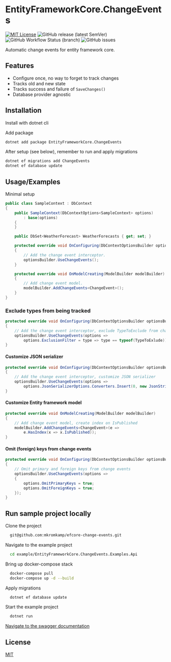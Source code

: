 # EntityFrameworkCore.ChangeEvents

[![MIT License](https://img.shields.io/github/license/mkromkamp/efcore-change-events)](https://github.com/mkromkamp/efcore-change-events/blob/master/LICENSE)
![GitHub release (latest SemVer)](https://img.shields.io/github/v/release/mkromkamp/efcore-change-events?sort=semver)
![GitHub Workflow Status (branch)](https://img.shields.io/github/workflow/status/mkromkamp/efcore-change-events/.NET/main)
![GitHub issues](https://img.shields.io/github/issues/mkromkamp/efcore-change-events)

Automatic change events for entity framework core.

## Features

- Configure once, no way to forget to track changes
- Tracks old and new state
- Tracks success and failure of `SaveChanges()`
- Database provider agnostic

## Installation

Install with dotnet cli

Add package
```bash
dotnet add package EntityFrameworkCore.ChangeEvents
```

After setup (see below), remember to run and apply migrations
```bash
dotnet ef migrations add ChangeEvents
dotnet ef database update
```

## Usage/Examples

Minimal setup
```csharp
public class SampleContext : DbContext
{
    public SampleContext(DbContextOptions<SampleContext> options) 
        : base(options)
    {
    }

    public DbSet<WeatherForecast> WeatherForecasts { get; set; }

    protected override void OnConfiguring(DbContextOptionsBuilder optionsBuilder)
    {
        // Add the change event interceptor.
        optionsBuilder.UseChangeEvents();
    }

    protected override void OnModelCreating(ModelBuilder modelBuilder)
    {
        // Add change event model.
        modelBuilder.AddChangeEvents<ChangeEvent>();
    }
}
```

### Exclude types from being tracked
```csharp
protected override void OnConfiguring(DbContextOptionsBuilder optionsBuilder)
{
    // Add the change event interceptor, exclude TypeToExclude from change tracking
    optionsBuilder.UseChangeEvents(options => 
        options.ExclusionFilter = type => type == typeof(TypeToExlude));
}
```

#### Customize JSON serializer
```csharp
protected override void OnConfiguring(DbContextOptionsBuilder optionsBuilder)
{
    // Add the change event interceptor, customize JSON serializer
    optionsBuilder.UseChangeEvents(options => 
        options.JsonSerializerOptions.Converters.Insert(0, new JsonStringEnumConverter()));
}
```

#### Customize Entity framework model
```csharp
protected override void OnModelCreating(ModelBuilder modelBuilder)
{
    // Add change event model, create index on IsPublished
    modelBuilder.AddChangeEvents<ChangeEvent>(e => 
        e.HasIndex(x => x.IsPublished));
}
```

#### Omit (foreign) keys from change events
```csharp
protected override void OnConfiguring(DbContextOptionsBuilder optionsBuilder)
{
    // Omit primary and foreign keys from change events
    optionsBuilder.UseChangeEvents(options => 
    {
        options.OmitPrimaryKeys = true;
        options.OmitForeignKeys = true;
    });
}
```

## Run sample project locally

Clone the project
``` bash
  git@github.com:mkromkamp/efcore-change-events.git 
```

Navigate to the example project
```bash
  cd example/EntityFrameworkCore.ChangeEvents.Examples.Api
```

Bring up docker-compose stack
```bash
  docker-compose pull
  docker-compose up -d --build
```

Apply migrations
```bash
  dotnet ef database update
```

Start the example project
```bash
  dotnet run
```

[Navigate to the swagger documentation](https://localhost:5001/swagger)

## License

[MIT](https://choosealicense.com/licenses/mit/)

